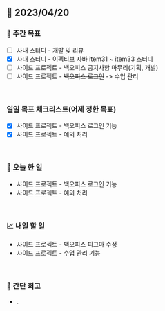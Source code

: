 ## 📅 2023/04/20


### 👏 주간 목표

- [ ] 사내 스터디 - 개발 및 리뷰
- [x] 사내 스터디 - 이펙티브 자바 item31 ~ item33 스터디
- [ ] 사이드 프로젝트 - 백오피스 공지사항 마무리(기획, 개발)
- [ ] 사이드 프로젝트 - ~~백오피스 로그인~~ -> 수업 관리

<br/>

### 일일 목표 체크리스트(어제 정한 목표)

- [x] 사이드 프로젝트 - 백오피스 로그인 기능
- [x] 사이드 프로젝트 - 예외 처리

<br/>

### 💯 오늘 한 일

- 사이드 프로젝트 - 백오피스 로그인 기능
- 사이드 프로젝트 - 예외 처리

<br/>

### 📈 내일 할 일

- 사이드 프로젝트 - 백오피스 피그마 수정
- 사이드 프로젝트 - 수업 관리 기능

<br/>

### 🤔 간단 회고

- .
 
